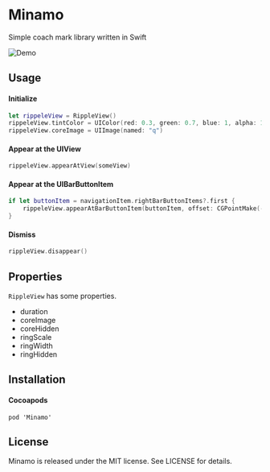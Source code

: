 # Minamo

Simple coach mark library written in Swift

![Demo](https://cloud.githubusercontent.com/assets/6880730/12576111/bf03362a-c454-11e5-95af-4a1670935f9e.gif)

## Usage

#### Initialize

``` swift
let rippeleView = RippleView()
rippeleView.tintColor = UIColor(red: 0.3, green: 0.7, blue: 1, alpha: 1)
rippeleView.coreImage = UIImage(named: "q")
```

#### Appear at the UIView

``` swift
rippeleView.appearAtView(someView)
```

#### Appear at the UIBarButtonItem

``` swift
if let buttonItem = navigationItem.rightBarButtonItems?.first {
    rippeleView.appearAtBarButtonItem(buttonItem, offset: CGPointMake(-10, 10))
}
```

#### Dismiss

``` swift
rippleView.disappear()
```

## Properties

`RippleView` has some properties.

* duration
* coreImage
* coreHidden
* ringScale
* ringWidth
* ringHidden

## Installation

#### Cocoapods

```
pod 'Minamo'
```

## License

Minamo is released under the MIT license. See LICENSE for details.
